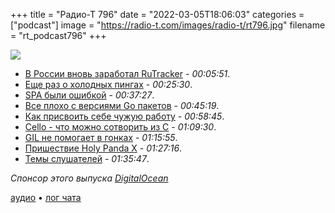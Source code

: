 +++
title = "Радио-Т 796"
date = "2022-03-05T18:06:03"
categories = ["podcast"]
image = "https://radio-t.com/images/radio-t/rt796.jpg"
filename = "rt_podcast796"
+++

![](https://radio-t.com/images/radio-t/rt796.jpg)

- [В России вновь заработал RuTracker](https://lenta.ru/news/2022/03/05/rutracker/) - *00:05:51*.
- [Еще раз о холодных пингах](https://iamvishnu.com/posts/stop-saying-hi-and-waiting-for-a-response) - *00:25:30*.
- [SPA были ошибкой](https://gomakethings.com/spas-were-a-mistake/) - *00:37:27*.
- [Все плохо с версиями Go пакетов](https://wagslane.dev/posts/gos-major-version-handling/) - *00:45:19*.
- [Как присвоить себе чужую работу](https://repography.com/blog/how-to-take-credit-for-someone-elses-work-on-github) - *00:58:45*.
- [Cello - что можно сотворить из C](https://libcello.org/) - *01:09:30*.
- [GIL не помогает в гонках](https://verdagon.dev/blog/python-data-races) - *01:15:55*.
- [Пришествие Holy Panda X](https://drop.com/buy/drop-holy-panda-x-mechanical-switches?defaultSelectionIds=965923) - *01:27:16*.
- [Темы слушателей](https://radio-t.com/p/2022/03/01/prep-796/) - *01:35:47*.

*Спонсор этого выпуска [DigitalOcean](https://do.co/radiot)*


[аудио](https://cdn.radio-t.com/rt_podcast796.mp3) • [лог чата](https://chat.radio-t.com/logs/radio-t-796.html)
<audio src="https://cdn.radio-t.com/rt_podcast796.mp3" preload="none"></audio>
